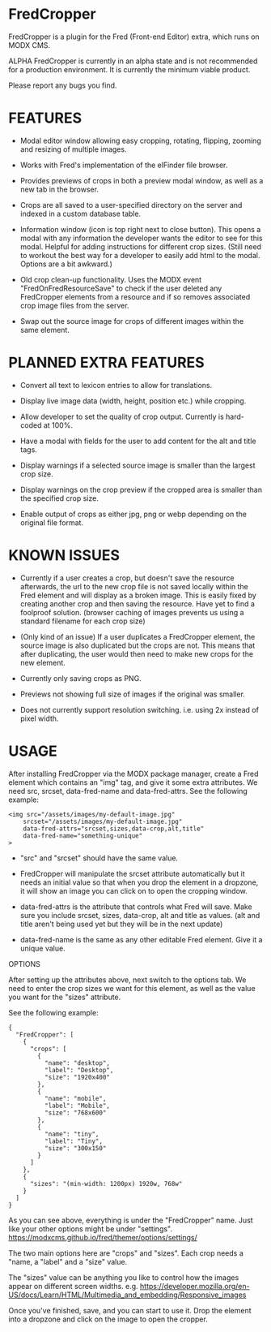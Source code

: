 FredCropper
===

FredCropper is a plugin for the Fred (Front-end Editor) extra, which runs on MODX CMS.

ALPHA
FredCropper is currently in an alpha state and is not recommended for a production environment.
It is currently the minimum viable product.

Please report any bugs you find.


FEATURES
========
- Modal editor window allowing easy cropping, rotating, flipping, zooming and resizing of multiple images.

- Works with Fred's implementation of the elFinder file browser.

- Provides previews of crops in both a preview modal window, as well as a new tab in the browser.

- Crops are all saved to a user-specified directory on the server and indexed in a custom database table.

- Information window (icon is top right next to close button). This opens a modal with any information the developer
  wants the editor to see for this modal. Helpful for adding instructions for different crop sizes.
  (Still need to workout the best way for a developer to easily add html to the modal. Options are a bit awkward.)

- Old crop clean-up functionality. Uses the MODX event "FredOnFredResourceSave" to check if the user deleted any
  FredCropper elements from a resource and if so removes associated crop image files from the server.

- Swap out the source image for crops of different images within the same element.


PLANNED EXTRA FEATURES
======================
- Convert all text to lexicon entries to allow for translations.

- Display live image data (width, height, position etc.) while cropping.

- Allow developer to set the quality of crop output. Currently is hard-coded at 100%.

- Have a modal with fields for the user to add content for the alt and title tags.

- Display warnings if a selected source image is smaller than the largest crop size.

- Display warnings on the crop preview if the cropped area is smaller than the specified crop size.

- Enable output of crops as either jpg, png or webp depending on the original file format.


KNOWN ISSUES
============
- Currently if a user creates a crop, but doesn't save the resource afterwards, the url to the new crop file is not saved locally within
  the Fred element and will display as a broken image. This is easily fixed by creating another crop and then saving the resource.
  Have yet to find a foolproof solution. (browser caching of images prevents us using a standard filename for each crop size)

- (Only kind of an issue) If a user duplicates a FredCropper element, the source image is also duplicated but the crops
  are not. This means that after duplicating, the user would then need to make new crops for the new element.

- Currently only saving crops as PNG.

- Previews not showing full size of images if the original was smaller.

- Does not currently support resolution switching. i.e. using 2x instead of pixel width.


USAGE
=====
After installing FredCropper via the MODX package manager, create a Fred element which contains an "img" tag, and give
it some extra attributes. We need src, srcset, data-fred-name and data-fred-attrs. See the following example:
```
<img src="/assets/images/my-default-image.jpg"
    srcset="/assets/images/my-default-image.jpg"
    data-fred-attrs="srcset,sizes,data-crop,alt,title"
    data-fred-name="something-unique"
>
```
- "src" and "srcset" should have the same value.

- FredCropper will manipulate the srcset attribute automatically but it needs an initial value so that when you drop the
element in a dropzone, it will show an image you can click on to open the cropping window.

- data-fred-attrs is the attribute that controls what Fred will save. Make sure you include srcset, sizes, data-crop, alt and title as values.
(alt and title aren't being used yet but they will be in the next update)

- data-fred-name is the same as any other editable Fred element. Give it a unique value.

OPTIONS

After setting up the attributes above, next switch to the options tab. We need to enter the crop sizes we want for this element,
as well as the value you want for the "sizes" attribute.

See the following example:
```
{
  "FredCropper": [
    {
      "crops": [
        {
          "name": "desktop",
          "label": "Desktop",
          "size": "1920x400"
        },
        {
          "name": "mobile",
          "label": "Mobile",
          "size": "768x600"
        },
        {
          "name": "tiny",
          "label": "Tiny",
          "size": "300x150"
        }
      ]
    },
    {
      "sizes": "(min-width: 1200px) 1920w, 768w"
    }
  ]
}
```
As you can see above, everything is under the "FredCropper" name. Just like your other options might be under "settings".
https://modxcms.github.io/fred/themer/options/settings/

The two main options here are "crops" and "sizes". Each crop needs a "name, a "label" and a "size" value.

The "sizes" value can be anything you like to control how the images appear on different screen widths.
e.g. https://developer.mozilla.org/en-US/docs/Learn/HTML/Multimedia_and_embedding/Responsive_images


Once you've finished, save, and you can start to use it.
Drop the element into a dropzone and click on the image to open the cropper.